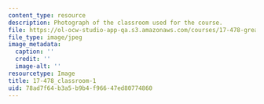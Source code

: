 ```yaml
---
content_type: resource
description: Photograph of the classroom used for the course.
file: https://ol-ocw-studio-app-qa.s3.amazonaws.com/courses/17-478-great-power-military-intervention-fall-2013/78ad7f64b3a5b9b4f96647ed80774860_17-478_classroom-1.jpg
file_type: image/jpeg
image_metadata:
  caption: ''
  credit: ''
  image-alt: ''
resourcetype: Image
title: 17-478_classroom-1
uid: 78ad7f64-b3a5-b9b4-f966-47ed80774860
---
```

